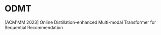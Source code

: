 # ODMT
[ACM'MM 2023] Online Distillation-enhanced Multi-modal Transformer for Sequential Recommendation
